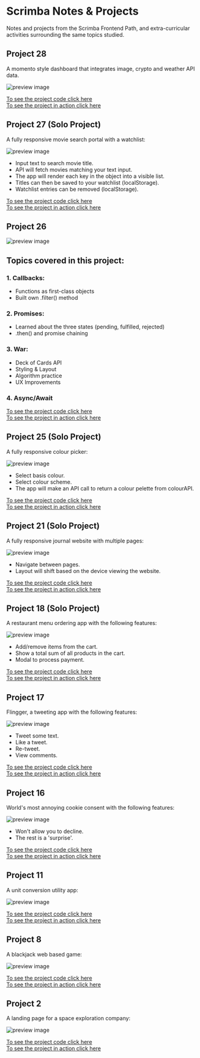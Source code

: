 # Scrimba Notes & Projects

Notes and projects from the Scrimba Frontend Path, and extra-curricular activities surrounding the same topics studied.

## Project 28

A momento style dashboard that integrates image, crypto and weather API data.

![preview image](28_dashboard/assets/preview/preview.png)

[To see the project code click here](https://github.com/agworkgit/scrimba/tree/main/28_dashboard)<br>
[To see the project in action click here](https://agmomentodash.netlify.app/)

## Project 27 (Solo Project)

A fully responsive movie search portal with a watchlist:

![preview image](27_movie_watchlist/assets/preview/preview.jpg)

-   Input text to search movie title.
-   API will fetch movies matching your text input.
-   The app will render each key in the object into a visible list.
-   Titles can then be saved to your watchlist (localStorage).
-   Watchlist entries can be removed (localStorage).

[To see the project code click here](https://github.com/agworkgit/scrimba/tree/main/27_movie_watchlist)<br>
[To see the project in action click here](https://agwatchlist.netlify.app/)

## Project 26

![preview image](26_war_game/assets/preview.png)

## Topics covered in this project:

### 1. Callbacks:

-   Functions as first-class objects
-   Built own .filter() method

### 2. Promises:

-   Learned about the three states (pending, fulfilled, rejected)
-   .then() and promise chaining

### 3. War:

-   Deck of Cards API
-   Styling & Layout
-   Algorithm practice
-   UX Improvements

### 4. Async/Await

[To see the project code click here](https://github.com/agworkgit/scrimba/tree/main/26_war_game)<br>
[To see the project in action click here](https://agwargame.netlify.app/)

## Project 25 (Solo Project)

A fully responsive colour picker:

![preview image](25_colour_picker/assets/preview.png)

-   Select basis colour.
-   Select colour scheme.
-   The app will make an API call to return a colour pelette from colourAPI.

[To see the project code click here](https://github.com/agworkgit/scrimba/tree/main/25_colour_picker)<br>
[To see the project in action click here](https://agcolourpicker.netlify.app/)

## Project 21 (Solo Project)

A fully responsive journal website with multiple pages:

![preview image](21_learning_journal/assets/preview.jpg)

-   Navigate between pages.
-   Layout will shift based on the device viewing the website.

[To see the project code click here](https://github.com/agworkgit/scrimba/tree/main/21_learning_journal)<br>
[To see the project in action click here](https://aglearnjournal.netlify.app/)

## Project 18 (Solo Project)

A restaurant menu ordering app with the following features:

![preview image](18_ordering_app/assets/preview.jpg)

-   Add/remove items from the cart.
-   Show a total sum of all products in the cart.
-   Modal to process payment.

[To see the project code click here](https://github.com/agworkgit/scrimba/tree/main/18_ordering_app)<br>
[To see the project in action click here](https://agscrimba-ordering.netlify.app)

## Project 17

Flingger, a tweeting app with the following features:

![preview image](17_flingger/assets/preview.jpg)

-   Tweet some text.
-   Like a tweet.
-   Re-tweet.
-   View comments.

[To see the project code click here](https://github.com/agworkgit/scrimba/tree/main/17_flingger)<br>
[To see the project in action click here](https://flingger.netlify.app)

## Project 16

World's most annoying cookie consent with the following features:

![preview image](16_annoying_cookie_consent/assets/preview.jpg)

-   Won't allow you to decline.
-   The rest is a 'surprise'.

[To see the project code click here](https://github.com/agworkgit/scrimba/tree/main/16_annoying_cookie_consent)<br>
[To see the project in action click here](https://cookiehell-site.netlify.app)

## Project 11

A unit conversion utility app:

![preview image](11_unit_conversion/assets/preview.jpg)

[To see the project code click here](https://github.com/agworkgit/scrimba/tree/main/11_unit_conversion)<br>
[To see the project in action click here](https://agunitconvert.netlify.app/)

## Project 8

A blackjack web based game:

![preview image](08_blackjack/assets/preview.jpg)

[To see the project code click here](https://github.com/agworkgit/scrimba/tree/main/08_blackjack)<br>
[To see the project in action click here](https://agblackjack.netlify.app/)

## Project 2

A landing page for a space exploration company:

![preview image](02_space_exploration/assets/preview.jpg)

[To see the project code click here](https://github.com/agworkgit/scrimba/tree/main/02_space_exploration)<br>
[To see the project in action click here](https://spaceex-gif.netlify.app/)
